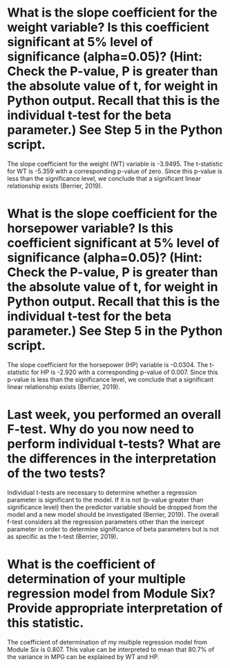 # What is the slope coefficient for the weight variable? Is this coefficient significant at 5% level of significance (alpha=0.05)? (Hint: Check the P-value, P is greater than the absolute value of t, for weight in Python output. Recall that this is the individual t-test for the beta parameter.) See Step 5 in the Python script.
The slope coefficient for the weight (WT) variable is -3.9495.  The t-statistic for WT is -5.359 with a corresponding p-value of zero.  Since this p-value is less than the significance level, we conclude that a significant linear relationship exists (Berrier, 2019).

# What is the slope coefficient for the horsepower variable? Is this coefficient significant at 5% level of significance (alpha=0.05)? (Hint: Check the P-value, P is greater than the absolute value of t, for weight in Python output. Recall that this is the individual t-test for the beta parameter.) See Step 5 in the Python script.
The slope coefficient for the horsepower (HP) variable is -0.0304.  The t-statistic for HP is -2.920 with a corresponding p-value of 0.007.  Since this p-value is less than the significance level, we conclude that a significant linear relationship exists (Berrier, 2019).

# Last week, you performed an overall F-test. Why do you now need to perform individual t-tests? What are the differences in the interpretation of the two tests?
Individual t-tests are necessary to determine whether a regression parameter is significant to the model.  If it is not (p-value greater than significance level) then the predictor variable should be dropped from the model and a new model should be investigated (Berrier, 2019).  The overall f-test considers all the regression parameters other than the inercept parameter in order to determine significance of beta parameters but is not as specific as the t-test (Berrier, 2019).

# What is the coefficient of determination of your multiple regression model from Module Six? Provide appropriate interpretation of this statistic.

The coefficient of determination of my multiple regression model from Module Six is 0.807.  This value can be interpreted to mean that 80.7% of the variance in MPG can be explained by WT and HP.

